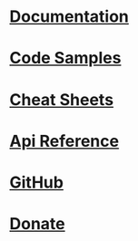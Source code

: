 # [Documentation](wiki/)
# [Code Samples](wiki/Code-Samples.md)
# [Cheat Sheets](cheat-sheets/index.md)
# [Api Reference](api/)
# [GitHub](https://github.com/dj-nitehawk/MongoDB.Entities)
# [Donate](https://www.paypal.com/cgi-bin/webscr?cmd=_s-xclick&hosted_button_id=9LM2APQXVA9VE)
